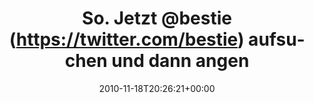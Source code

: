 ---
retweeted: false
source: <a href="https://about.twitter.com/products/tweetdeck" rel="nofollow">TweetDeck</a>
entities:
  hashtags: []
  symbols: []
  user_mentions:
  - name: bestie
    screen_name: bestie
    indices:
    - '10'
    - '17'
    id_str: '12335932'
    id: '12335932'
  urls: []
display_text_range:
- '0'
- '60'
favorite_count: '0'
id_str: '5356156801253376'
truncated: false
retweet_count: '0'
id: '5356156801253376'
created_at: Thu Nov 18 20:26:21 +0000 2010
favorited: false
full_text: So. Jetzt [@bestie](https://twitter.com/bestie) aufsuchen und dann angenehm
  Burgern gehen.
lang: de
tags:
- pesos/twitter
date: '2010-11-18T20:26:21+00:00'
src: https://twitter.com/bascht/status/5356156801253376
original_url: https://twitter.com/bascht/status/5356156801253376
type: twitter_tweet
text: So. Jetzt [@bestie](https://twitter.com/bestie) aufsuchen und dann angenehm
  Burgern gehen.
title: So. Jetzt @bestie (https://twitter.com/bestie) aufsuchen und dann angen

---